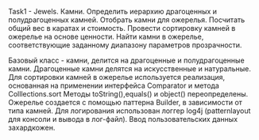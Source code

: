 Task1 - Jewels. Камни. 
Определить иерархию драгоценных и полудрагоценных камней. Отобрать камни для ожерелья. 
Посчитать общий вес в каратах и стоимость. Провести сортировку камней в ожерелье на основе ценности. 
Найти камни в ожерелье, соответствующие заданному диапазону параметров прозрачности.

Базовый класс - камни, делится на драгоценные и полудрагоценные камни. 
Драгоценные камни делятся на искусственные и натуральные. 
Для сортировки камней в ожерелье используется реализация, основанная на применении интерфейса Comparator и метода Сolllections.sort 
Методы toString(),equals() и object() переопределены. Ожерелье создается с помощью паттерна Builder, 
в зависимости от типа камней. Для логирования использован логгер log4j (patternlayout для консоли 
и вывода в лог-файл). Ввод пользовательских данных захардкожен.
